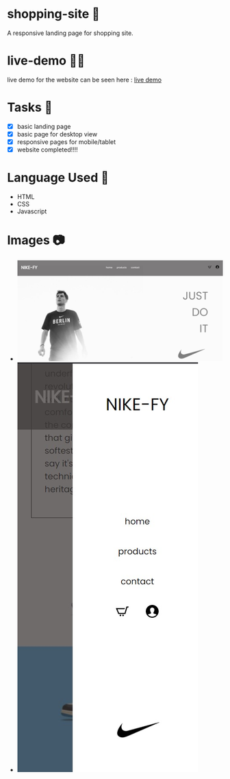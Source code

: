 # shopping-site 👜  
A responsive landing page for shopping site.

# live-demo 👩‍💻  
live demo for the website can be seen here : [live demo](https://saurav-singh-rauthan.github.io/shopping-site/)

# Tasks 📝
- [x] basic landing page
- [x] basic page for desktop view
- [x] responsive pages for mobile/tablet
- [x] website completed!!!!

# Language Used 🔧  
- HTML  
- CSS  
- Javascript  

# Images 📷 
* ![Image 1](https://github.com/Saurav-Singh-Rauthan/shopping-site/blob/main/images/Annotation%202021-08-14%20161237.jpg?raw=true)  
* ![Image 2](https://github.com/Saurav-Singh-Rauthan/shopping-site/blob/main/images/Annotation%202021-08-14%20161324.jpg?raw=true)  

